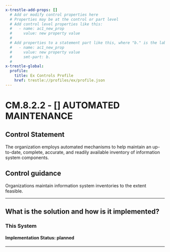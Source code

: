 ```yaml
---
x-trestle-add-props: []
  # Add or modify control properties here
  # Properties may be at the control or part level
  # Add control level properties like this:
  #   - name: ac1_new_prop
  #     value: new property value
  #
  # Add properties to a statement part like this, where "b." is the label of the target statement part
  #   - name: ac1_new_prop
  #     value: new property value
  #     smt-part: b.
  #
x-trestle-global:
  profile:
    title: Ex Controls Profile
    href: trestle://profiles/ex/profile.json
---
```


# CM.8.2.2 - \[\] AUTOMATED MAINTENANCE

## Control Statement

The organization employs automated mechanisms to help maintain an up-to-date, complete, accurate, and readily available inventory of information system components.

## Control guidance

Organizations maintain information system inventories to the extent feasible.

______________________________________________________________________

## What is the solution and how is it implemented?

<!-- For implementation status enter one of: implemented, partial, planned, alternative, not-applicable -->

<!-- Note that the list of rules under ### Rules: is read-only and changes will not be captured after assembly to JSON -->

### This System

<!-- Add implementation prose for the main This System component for control: CM.8.2.2 -->

#### Implementation Status: planned

______________________________________________________________________
